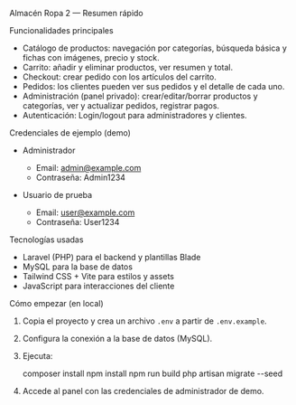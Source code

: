 ﻿Almacén Ropa 2 — Resumen rápido

Funcionalidades principales

- Catálogo de productos: navegación por categorías, búsqueda básica y fichas con imágenes, precio y stock.
- Carrito: añadir y eliminar productos, ver resumen y total.
- Checkout: crear pedido con los artículos del carrito.
- Pedidos: los clientes pueden ver sus pedidos y el detalle de cada uno.
- Administración (panel privado): crear/editar/borrar productos y categorías, ver y actualizar pedidos, registrar pagos.
- Autenticación: Login/logout para administradores y clientes.

Credenciales de ejemplo (demo)

- Administrador
  - Email: admin@example.com
  - Contraseña: Admin1234

- Usuario de prueba
  - Email: user@example.com
  - Contraseña: User1234

Tecnologías usadas

- Laravel (PHP) para el backend y plantillas Blade
- MySQL para la base de datos
- Tailwind CSS + Vite para estilos y assets
- JavaScript para interacciones del cliente

Cómo empezar (en local)

1. Copia el proyecto y crea un archivo `.env` a partir de `.env.example`.
2. Configura la conexión a la base de datos (MySQL).
3. Ejecuta:

   composer install
   npm install
   npm run build
   php artisan migrate --seed

4. Accede al panel con las credenciales de administrador de demo.


